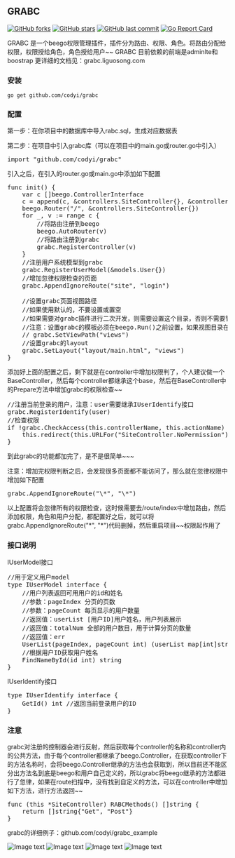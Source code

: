 ## GRABC 
[![GitHub forks](https://img.shields.io/github/forks/codyi/grabc.svg?style=social&label=Forks)](https://github.com/codyi/grabc/network)
[![GitHub stars](https://img.shields.io/github/stars/codyi/grabc.svg?style=social&label=Starss)](https://github.com/codyi/grabc/stargazers)
[![GitHub last commit](https://img.shields.io/github/last-commit/codyi/grabc.svg)](https://github.com/codyi/grabc)
[![Go Report Card](https://goreportcard.com/badge/github.com/codyi/grabc)](https://goreportcard.com/report/github.com/codyi/grabc)  

GRABC 是一个beego权限管理插件，插件分为路由、权限、角色。将路由分配给权限，权限授给角色，角色授给用户~~
GRABC 目前依赖的前端是adminlte和boostrap
更详细的文档见：grabc.liguosong.com
### 安装
    go get github.com/codyi/grabc

### 配置    
第一步：在你项目中的数据库中导入rabc.sql，生成对应数据表

第二步：在项目中引入grabc库（可以在项目中的main.go或router.go中引入）

<pre>
import "github.com/codyi/grabc"
</pre>

引入之后，在引入的router.go或main.go中添加如下配置
<pre>
func init() {
	var c []beego.ControllerInterface
	c = append(c, &controllers.SiteController{}, &controllers.UserController{})
	beego.Router("/", &controllers.SiteController{})
	for _, v := range c {
		//将路由注册到beego
		beego.AutoRouter(v)
		//将路由注册到grabc
		grabc.RegisterController(v)
	}
	//注册用户系统模型到grabc
	grabc.RegisterUserModel(&models.User{})
	//增加忽律权限检查的页面
	grabc.AppendIgnoreRoute("site", "login")

	//设置grabc页面视图路径
	//如果使用默认的，不要设置或置空
	//如果需要对grabc插件进行二次开发，则需要设置这个目录，否则不需要管
	//注意：设置grabc的模板必须在beego.Run()之前设置，如果视图目录在当前项目中，可以使用相对目录，否则需要绝对路径
	// grabc.SetViewPath("views")
	//设置grabc的layout
	grabc.SetLayout("layout/main.html", "views")
}
</pre>

添加好上面的配置之后，剩下就是在controller中增加权限判了，个人建议做一个BaseController，然后每个controller都继承这个base，然后在BaseController中的Prepare方法中增加grabc的权限检查~~
<pre>
//注册当前登录的用户，注意：user需要继承IUserIdentify接口
grabc.RegisterIdentify(user)
//检查权限
if !grabc.CheckAccess(this.controllerName, this.actionName) {
	this.redirect(this.URLFor("SiteController.NoPermission"))
}
</pre>

到此grabc的功能都加完了，是不是很简单~~~

注意：增加完权限判断之后，会发现很多页面都不能访问了，那么就在忽律权限中增加如下配置
<pre>
grabc.AppendIgnoreRoute("\*", "\*")
</pre>
以上配置将会忽律所有的权限检查，这时候需要去/route/index中增加路由，然后添加权限，角色和用户分配，都配置好之后，就可以将grabc.AppendIgnoreRoute("\*", "\*")代码删掉，然后重启项目~~权限起作用了

### 接口说明    
IUserModel接口
<pre>
//用于定义用户model
type IUserModel interface {
	//用户列表返回可用用户的id和姓名
	//参数：pageIndex 分页的页数
	//参数：pageCount 每页显示的用户数量
	//返回值：userList [用户ID]用户姓名，用户列表展示
	//返回值：totalNum 全部的用户数目，用于计算分页的数量
	//返回值：err
	UserList(pageIndex, pageCount int) (userList map[int]string, totalNum int, err error)
	//根据用户ID获取用户姓名
	FindNameById(id int) string 
}
</pre>

IUserIdentify接口
<pre>
type IUserIdentify interface {
	GetId() int //返回当前登录用户的ID
}
</pre>

### 注意
grabc对注册的控制器会进行反射，然后获取每个controller的名称和controller内的公共方法，由于每个controller都继承了beego.Controller，在获取controller下的方法名称时，会将beego.Controller继承的方法也会获取到，所以目前还不能区分出方法名到底是beego和用户自己定义的，所以grabc将beego继承的方法都进行了忽律，如果在route扫描中，没有找到自定义的方法，可以在controller中增加如下方法，进行方法返回~~
<pre>
func (this *SiteController) RABCMethods() []string {
	return []string{"Get", "Post"}
}
</pre>

grabc的详细例子：github.com/codyi/grabc_example

![Image text](http://www.liguosong.com/grabc_1.jpeg)
![Image text](http://www.liguosong.com/grabc_2.jpeg)
![Image text](http://www.liguosong.com/grabc_3.jpeg)
![Image text](http://www.liguosong.com/grabc_4.jpeg)